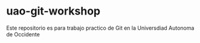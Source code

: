 # uao-git-workshop
Este repositorio es para trabajo practico de Git en la Universdiad Autonoma de Occidente
